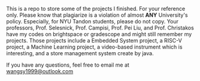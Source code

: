 This is a repo to store some of the projects I finished. For your reference only. Please know that plagiarize is a violation of almost **ANY** University's policy. Especially, for NYU Tandon students, please do not copy. Your professors, Prof. Selesnick, Prof. Campisi, Prof. Pei Liu, and Prof. Christakos have my codes on brightspace or gradescope and might still remember my projects. Those projects include a Embedded System project, a RISC-V project, a Machine Learning project, a video-based instrument which is interesting, and a store management system create by java.

If you have any questions, feel free to email me at wangsy1999@outlook.com 
